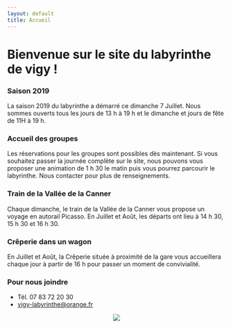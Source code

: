 ```yaml
---
layout: default
title: Accueil
---
```


<h1> Bienvenue sur le site du labyrinthe de vigy ! </h1>

### Saison 2019

La saison 2019 du labyrinthe a démarré ce dimanche 7 Juillet.
Nous sommes ouverts tous les jours de 13 h à 19 h et le dimanche et jours de fête de 11H à 19 h.

### Accueil des groupes
Les réservations pour les groupes sont possibles dès maintenant.
Si vous souhaitez passer la journée complète sur le site, nous pouvons vous proposer une animation de 1 h 30 le matin puis vous pourrez parcourir le labyrinthe. 
Nous contacter pour plus de renseignements.


### Train de la Vallée de la Canner

Chaque dimanche, le train de la Vallée de la Canner vous propose un voyage en autorail Picasso. En Juillet et Août, les départs ont lieu à 14 h 30, 15 h 30 et 16 h 30. 


### Crêperie dans un wagon 
En Juillet et Août, la Crêperie située à proximité de la gare vous accueillera chaque jour à partir de 16 h pour passer un moment de convivialité. 


### Pour nous joindre
* Tél. 07 83 72 20 30
* vigy-labyrinthe@orange.fr

<center>
<img src="{{ site.baseurl }}public/img/oie.jpg">
</center>
